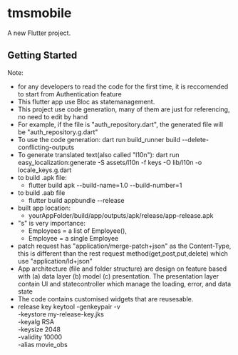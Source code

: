 # tmsmobile

A new Flutter project.

## Getting Started

Note:
- for any developers to read the code for the first time, it is reccomended to start from Authentication feature
- This flutter app use Bloc as statemanagement.
- This project use code generation, many of them are just for referencing, no need to edit by hand
- For example, if the file is "auth_repository.dart", the generated file will be "auth_repository.g.dart"
- To use the code generation:
  dart run build_runner build --delete-conflicting-outputs
- To generate translated text(also called "l10n"):
  dart run easy_localization:generate -S assets/l10n -f keys -O  lib/l10n -o locale_keys.g.dart
- to build .apk file:
    - flutter build apk --build-name=1.0 --build-number=1
- to build .aab file
    - flutter build appbundle --release
- built app location:
    - yourAppFolder/build/app/outputs/apk/release/app-release.apk
- "s" is very importance:
    - Employees = a list of Employee(),
    - Employee = a single Employee
- patch request has "application/merge-patch+json" as the Content-Type, this is different than the rest request method(get,post,put,delete) which use "application/ld+json"
- App architecture (file and folder structure) are design on feature based with (a) data layer (b) model (c) presentation. The presentation layer contain UI and statecontroller which manage the loading, error, and data state
- The code contains customised widgets that are reusesable.
- release key
keytool -genkeypair -v \
  -keystore my-release-key.jks \
  -keyalg RSA \
  -keysize 2048 \
  -validity 10000 \
  -alias movie_obs